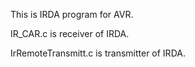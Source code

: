 This is IRDA program for AVR.

IR_CAR.c is receiver of IRDA.

IrRemoteTransmitt.c is transmitter of IRDA.


